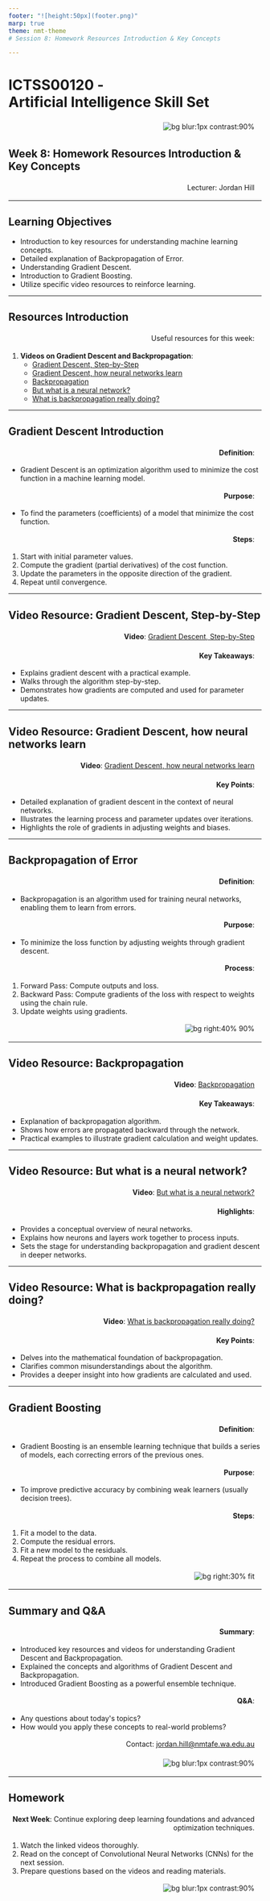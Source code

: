 ```yaml
---
footer: "![height:50px](footer.png)"
marp: true
theme: nmt-theme
# Session 8: Homework Resources Introduction & Key Concepts

---
```


<!-- _class: lead -->
# ICTSS00120 - <br> Artificial Intelligence Skill Set
![bg blur:1px contrast:90%](https://images-wixmp-ed30a86b8c4ca887773594c2.wixmp.com/f/afa6e72c-8df3-4d8a-aba0-d3d8c0404e28/dgeejdo-2636687f-dce2-4182-9061-f44831261ec0.jpg/v1/fill/w_922,h_866,q_70,strp/ai_gaze_by_roguedawg777_dgeejdo-pre.jpg?token=eyJ0eXAiOiJKV1QiLCJhbGciOiJIUzI1NiJ9.eyJzdWIiOiJ1cm46YXBwOjdlMGQxODg5ODIyNjQzNzNhNWYwZDQxNWVhMGQyNmUwIiwiaXNzIjoidXJuOmFwcDo3ZTBkMTg4OTgyMjY0MzczYTVmMGQ0MTVlYTBkMjZlMCIsIm9iaiI6W1t7ImhlaWdodCI6Ijw9OTYyIiwicGF0aCI6IlwvZlwvYWZhNmU3MmMtOGRmMy00ZDhhLWFiYTAtZDNkOGMwNDA0ZTI4XC9kZ2VlamRvLTI2MzY2ODdmLWRjZTItNDE4Mi05MDYxLWY0NDgzMTI2MWVjMC5qcGciLCJ3aWR0aCI6Ijw9MTAyNCJ9XV0sImF1ZCI6WyJ1cm46c2VydmljZTppbWFnZS5vcGVyYXRpb25zIl19.RSVY32rSmLLuV0Vdf0MN9WCvGH6IeAqAkeZPsUrWwqk)

## Week 8: Homework Resources Introduction & Key Concepts

Lecturer: Jordan Hill

<style scoped>
p {
  padding:0.25em;
  padding-right:1em;
  text-align: right;
}
</style>

---

## Learning Objectives

- Introduction to key resources for understanding machine learning concepts.
- Detailed explanation of Backpropagation of Error.
- Understanding Gradient Descent.
- Introduction to Gradient Boosting.
- Utilize specific video resources to reinforce learning.

---

## Resources Introduction

Useful resources for this week:
1. **Videos on Gradient Descent and Backpropagation**:
   - [Gradient Descent, Step-by-Step](https://www.youtube.com/watch?v=sDv4f4s2SB8)
   - [Gradient Descent, how neural networks learn](https://www.youtube.com/watch?v=IHZwWFHWa-w)
   - [Backpropagation](https://www.youtube.com/watch?v=IN2XmBhILt4&t=0s)
   - [But what is a neural network?](https://www.youtube.com/watch?v=aircAruvnKk)
   - [What is backpropagation really doing?](https://www.youtube.com/watch?v=Ilg3gGewQ5U)
---
## Gradient Descent Introduction

**Definition**:
- Gradient Descent is an optimization algorithm used to minimize the cost function in a machine learning model.

**Purpose**:
- To find the parameters (coefficients) of a model that minimize the cost function.

**Steps**:
1. Start with initial parameter values.
2. Compute the gradient (partial derivatives) of the cost function.
3. Update the parameters in the opposite direction of the gradient.
4. Repeat until convergence.

---

## Video Resource: Gradient Descent, Step-by-Step

**Video**:
[Gradient Descent, Step-by-Step](https://www.youtube.com/watch?v=sDv4f4s2SB8)

**Key Takeaways**:
- Explains gradient descent with a practical example.
- Walks through the algorithm step-by-step.
- Demonstrates how gradients are computed and used for parameter updates.

---

## Video Resource: Gradient Descent, how neural networks learn

**Video**:
[Gradient Descent, how neural networks learn](https://www.youtube.com/watch?v=IHZwWFHWa-w)

**Key Points**:
- Detailed explanation of gradient descent in the context of neural networks.
- Illustrates the learning process and parameter updates over iterations.
- Highlights the role of gradients in adjusting weights and biases.

---

## Backpropagation of Error

**Definition**:
- Backpropagation is an algorithm used for training neural networks, enabling them to learn from errors.

**Purpose**:
- To minimize the loss function by adjusting weights through gradient descent.

**Process**:
1. Forward Pass: Compute outputs and loss.
2. Backward Pass: Compute gradients of the loss with respect to weights using the chain rule.
3. Update weights using gradients.

![bg right:40% 90%](https://media.geeksforgeeks.org/wp-content/uploads/20240217152156/Frame-13.png)

---

## Video Resource: Backpropagation

**Video**:
[Backpropagation](https://www.youtube.com/watch?v=IN2XmBhILt4&t=0s)

**Key Takeaways**:
- Explanation of backpropagation algorithm.
- Shows how errors are propagated backward through the network.
- Practical examples to illustrate gradient calculation and weight updates.

---

## Video Resource: But what is a neural network?

**Video**:
[But what is a neural network?](https://www.youtube.com/watch?v=aircAruvnKk)

**Highlights**:
- Provides a conceptual overview of neural networks.
- Explains how neurons and layers work together to process inputs.
- Sets the stage for understanding backpropagation and gradient descent in deeper networks.

---

## Video Resource: What is backpropagation really doing?

**Video**:
[What is backpropagation really doing?](https://www.youtube.com/watch?v=Ilg3gGewQ5U)

**Key Points**:
- Delves into the mathematical foundation of backpropagation.
- Clarifies common misunderstandings about the algorithm.
- Provides a deeper insight into how gradients are calculated and used.

---

## Gradient Boosting

**Definition**:
- Gradient Boosting is an ensemble learning technique that builds a series of models, each correcting errors of the previous ones.

**Purpose**:
- To improve predictive accuracy by combining weak learners (usually decision trees).

**Steps**:
1. Fit a model to the data.
2. Compute the residual errors.
3. Fit a new model to the residuals.
4. Repeat the process to combine all models.

![bg right:30% fit](https://miro.medium.com/v2/resize:fit:1400/1*OZPOQUKiaVmZOEMm_-8iYA.png)

---

## Summary and Q&A

**Summary**:
- Introduced key resources and videos for understanding Gradient Descent and Backpropagation.
- Explained the concepts and algorithms of Gradient Descent and Backpropagation.
- Introduced Gradient Boosting as a powerful ensemble technique.

**Q&A**:
- Any questions about today's topics?
- How would you apply these concepts to real-world problems?

Contact: jordan.hill@nmtafe.wa.edu.au

![bg blur:1px contrast:90%](https://images-wixmp-ed30a86b8c4ca887773594c2.wixmp.com/f/afa6e72c-8df3-4d8a-aba0-d3d8c0404e28/dgeejdo-2636687f-dce2-4182-9061-f44831261ec0.jpg/v1/fill/w_922,h_866,q_70,strp/ai_gaze_by_roguedawg777_dgeejdo-pre.jpg?token=eyJ0eXAiOiJKV1QiLCJhbGciOiJIUzI1NiJ9.eyJzdWIiOiJ1cm46YXBwOjdlMGQxODg5ODIyNjQzNzNhNWYwZDQxNWVhMGQyNmUwIiwiaXNzIjoidXJuOmFwcDo3ZTBkMTg4OTgyMjY0MzczYTVmMGQ0MTVlYTBkMjZlMCIsIm9iaiI6W1t7ImhlaWdodCI6Ijw9OTYyIiwicGF0aCI6IlwvZlwvYWZhNmU3MmMtOGRmMy00ZDhhLWFiYTAtZDNkOGMwNDA0ZTI4XC9kZ2VlamRvLTI2MzY2ODdmLWRjZTItNDE4Mi05MDYxLWY0NDgzMTI2MWVjMC5qcGciLCJ3aWR0aCI6Ijw9MTAyNCJ9XV0sImF1ZCI6WyJ1cm46c2VydmljZTppbWFnZS5vcGVyYXRpb25zIl19.RSVY32rSmLLuV0Vdf0MN9WCvGH6IeAqAkeZPsUrWwqk)

---

## Homework

**Next Week**: Continue exploring deep learning foundations and advanced optimization techniques.

1. Watch the linked videos thoroughly.
2. Read on the concept of Convolutional Neural Networks (CNNs) for the next session.
3. Prepare questions based on the videos and reading materials.

![bg blur:1px contrast:90%](https://images-wixmp-ed30a86b8c4ca887773594c2.wixmp.com/f/afa6e72c-8df3-4d8a-aba0-d3d8c0404e28/dgeejdo-2636687f-dce2-4182-9061-f44831261ec0.jpg/v1/fill/w_922,h_866,q_70,strp/ai_gaze_by_roguedawg777_dgeejdo-pre.jpg?token=eyJ0eXAiOiJKV1QiLCJhbGciOiJIUzI1NiJ9.eyJzdWIiOiJ1cm46YXBwOjdlMGQxODg5ODIyNjQzNzNhNWYwZDQxNWVhMGQyNmUwIiwiaXNzIjoidXJuOmFwcDo3ZTBkMTg4OTgyMjY0MzczYTVmMGQ0MTVlYTBkMjZlMCIsIm9iaiI6W1t7ImhlaWdodCI6Ijw9OTYyIiwicGF0aCI6IlwvZlwvYWZhNmU3MmMtOGRmMy00ZDhhLWFiYTAtZDNkOGMwNDA0ZTI4XC9kZ2VlamRvLTI2MzY2ODdmLWRjZTItNDE4Mi05MDYxLWY0NDgzMTI2MWVjMC5qcGciLCJ3aWR0aCI6Ijw9MTAyNCJ9XV0sImF1ZCI6WyJ1cm46c2VydmljZTppbWFnZS5vcGVyYXRpb25zIl19.RSVY32rSmLLuV0Vdf0MN9WCvGH6IeAqAkeZPsUrWwqk)
